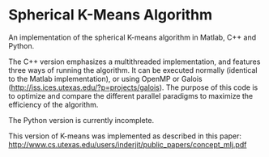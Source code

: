 Spherical K-Means Algorithm
=======

An implementation of the spherical K-means algorithm in Matlab, C++ and Python.

The C++ version emphasizes a multithreaded implementation, and features three ways of running the algorithm. It can be executed normally (identical to the Matlab implementation), or using OpenMP or Galois (http://iss.ices.utexas.edu/?p=projects/galois). The purpose of this code is to optimize and compare the different parallel paradigms to maximize the efficiency of the algorithm.

The Python version is currently incomplete.

This version of K-means was implemented as described in this paper: http://www.cs.utexas.edu/users/inderjit/public_papers/concept_mlj.pdf
